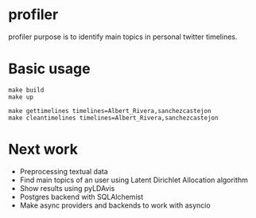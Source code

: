 # profiler
profiler purpose is to identify main topics in personal twitter timelines.

# Basic usage

```
make build
make up
```

```
make gettimelines timelines=Albert_Rivera,sanchezcastejon
make cleantimelines timelines=Albert_Rivera,sanchezcastejon
```

# Next work

- Preprocessing textual data
- Find main topics of an user using Latent Dirichlet Allocation algorithm
- Show results using pyLDAvis
- Postgres backend with SQLAlchemist
- Make async providers and backends to work with asyncio
